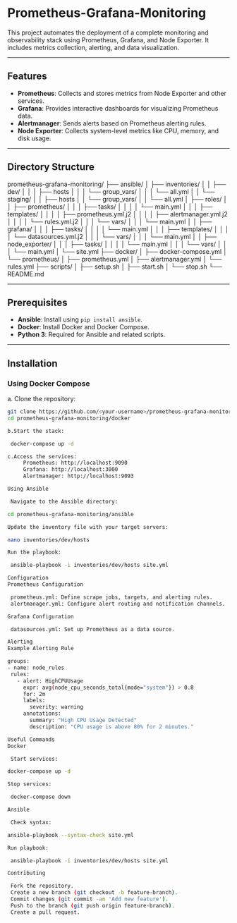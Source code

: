 # Prometheus-Grafana-Monitoring

This project automates the deployment of a complete monitoring and observability stack using Prometheus, Grafana, and Node Exporter. It includes metrics collection, alerting, and data visualization.

---

## Features

- **Prometheus**: Collects and stores metrics from Node Exporter and other services.
- **Grafana**: Provides interactive dashboards for visualizing Prometheus data.
- **Alertmanager**: Sends alerts based on Prometheus alerting rules.
- **Node Exporter**: Collects system-level metrics like CPU, memory, and disk usage.

---

## Directory Structure

prometheus-grafana-monitoring/
├── ansible/
│   ├── inventories/
│   │   ├── dev/
│   │   │   ├── hosts
│   │   │   └── group_vars/
│   │   │       └── all.yml
│   │   └── staging/
│   │       ├── hosts
│   │       └── group_vars/
│   │           └── all.yml
│   ├── roles/
│   │   ├── prometheus/
│   │   │   ├── tasks/
│   │   │   │   └── main.yml
│   │   │   ├── templates/
│   │   │   │   ├── prometheus.yml.j2
│   │   │   │   ├── alertmanager.yml.j2
│   │   │   │   └── rules.yml.j2
│   │   │   └── vars/
│   │   │       └── main.yml
│   │   ├── grafana/
│   │   │   ├── tasks/
│   │   │   │   └── main.yml
│   │   │   ├── templates/
│   │   │   │   └── datasources.yml.j2
│   │   │   └── vars/
│   │   │       └── main.yml
│   │   ├── node_exporter/
│   │   │   ├── tasks/
│   │   │   │   └── main.yml
│   │   │   └── vars/
│   │   │       └── main.yml
│   └── site.yml
├── docker/
│   ├── docker-compose.yml
│   └── prometheus/
│       ├── prometheus.yml
│       ├── alertmanager.yml
│       └── rules.yml
├── scripts/
│   ├── setup.sh
│   ├── start.sh
│   └── stop.sh
└── README.md


---

## Prerequisites

- **Ansible**: Install using `pip install ansible`.
- **Docker**: Install Docker and Docker Compose.
- **Python 3**: Required for Ansible and related scripts.

---

## Installation

### Using Docker Compose
a. Clone the repository:
   ```bash
   git clone https://github.com/<your-username>/prometheus-grafana-monitoring.git
   cd prometheus-grafana-monitoring/docker

b.Start the stack:

    docker-compose up -d

c.Access the services:
        Prometheus: http://localhost:9090
        Grafana: http://localhost:3000
        Alertmanager: http://localhost:9093

Using Ansible

    Navigate to the Ansible directory:

cd prometheus-grafana-monitoring/ansible

Update the inventory file with your target servers:

nano inventories/dev/hosts

Run the playbook:

    ansible-playbook -i inventories/dev/hosts site.yml

Configuration
Prometheus Configuration

    prometheus.yml: Define scrape jobs, targets, and alerting rules.
    alertmanager.yml: Configure alert routing and notification channels.

Grafana Configuration

    datasources.yml: Set up Prometheus as a data source.

Alerting
Example Alerting Rule

groups:
  - name: node_rules
    rules:
      - alert: HighCPUUsage
        expr: avg(node_cpu_seconds_total{mode="system"}) > 0.8
        for: 2m
        labels:
          severity: warning
        annotations:
          summary: "High CPU Usage Detected"
          description: "CPU usage is above 80% for 2 minutes."

Useful Commands
Docker

    Start services:

docker-compose up -d

Stop services:

    docker-compose down

Ansible

    Check syntax:

ansible-playbook --syntax-check site.yml

Run playbook:

    ansible-playbook -i inventories/dev/hosts site.yml

Contributing

    Fork the repository.
    Create a new branch (git checkout -b feature-branch).
    Commit changes (git commit -am 'Add new feature').
    Push to the branch (git push origin feature-branch).
    Create a pull request.
